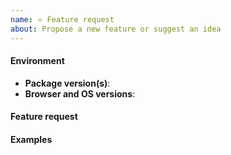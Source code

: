 ```yaml
---
name: ⭐️ Feature request
about: Propose a new feature or suggest an idea
---
```


<!-- IF YOU ARE A PALANTIR EMPLOYEE, DO NOT POST INTERNAL LINKS OR REFERENCES HERE -->

#### Environment

- **Package version(s)**: <!-- fill this out -->
- **Browser and OS versions**: <!-- fill this out -->

#### Feature request

<!-- fill this out -->

#### Examples

<!-- fill this out -->
